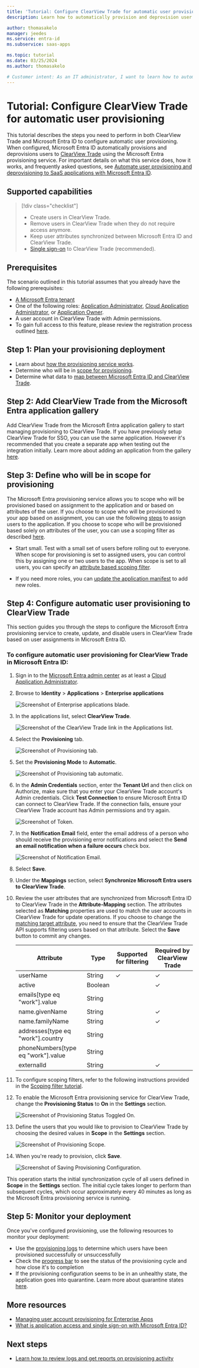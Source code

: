 ```yaml
---
title: 'Tutorial: Configure ClearView Trade for automatic user provisioning with Microsoft Entra ID'
description: Learn how to automatically provision and deprovision user accounts from Microsoft Entra ID to ClearView Trade.

author: thomasakelo
manager: jeedes
ms.service: entra-id
ms.subservice: saas-apps

ms.topic: tutorial
ms.date: 03/25/2024
ms.author: thomasakelo

# Customer intent: As an IT administrator, I want to learn how to automatically provision and deprovision user accounts from Microsoft Entra ID to ClearView Trade so that I can streamline the user management process and ensure that users have the appropriate access to ClearView Trade.
---
```


# Tutorial: Configure ClearView Trade for automatic user provisioning

This tutorial describes the steps you need to perform in both ClearView Trade and Microsoft Entra ID to configure automatic user provisioning. When configured, Microsoft Entra ID automatically provisions and deprovisions users to [ClearView Trade](https://gateway.clearviewtrade.com) using the Microsoft Entra provisioning service. For important details on what this service does, how it works, and frequently asked questions, see [Automate user provisioning and deprovisioning to SaaS applications with Microsoft Entra ID](~/identity/app-provisioning/user-provisioning.md). 


## Supported capabilities
> [!div class="checklist"]
> * Create users in ClearView Trade.
> * Remove users in ClearView Trade when they do not require access anymore.
> * Keep user attributes synchronized between Microsoft Entra ID and ClearView Trade.
> * [Single sign-on](~/identity/enterprise-apps/add-application-portal-setup-oidc-sso.md) to ClearView Trade (recommended).

## Prerequisites

The scenario outlined in this tutorial assumes that you already have the following prerequisites:

* [A Microsoft Entra tenant](~/identity-platform/quickstart-create-new-tenant.md) 
* One of the following roles: [Application Administrator](/entra/identity/role-based-access-control/permissions-reference#application-administrator), [Cloud Application Administrator](/entra/identity/role-based-access-control/permissions-reference#cloud-application-administrator), or [Application Owner](/entra/fundamentals/users-default-permissions#owned-enterprise-applications).
* A user account in ClearView Trade with Admin permissions.
* To gain full access to this feature, please review the registration process outlined [here](https://clearviewtrade.com/en/single-sign-on-and-scim/).


## Step 1: Plan your provisioning deployment
* Learn about [how the provisioning service works](~/identity/app-provisioning/user-provisioning.md).
* Determine who will be in [scope for provisioning](~/identity/app-provisioning/define-conditional-rules-for-provisioning-user-accounts.md).
* Determine what data to [map between Microsoft Entra ID and ClearView Trade](~/identity/app-provisioning/customize-application-attributes.md).

## Step 2: Add ClearView Trade from the Microsoft Entra application gallery

Add ClearView Trade from the Microsoft Entra application gallery to start managing provisioning to ClearView Trade. If you have previously setup ClearView Trade for SSO, you can use the same application. However it's recommended that you create a separate app when testing out the integration initially. Learn more about adding an application from the gallery [here](~/identity/enterprise-apps/add-application-portal.md). 

## Step 3: Define who will be in scope for provisioning 

The Microsoft Entra provisioning service allows you to scope who will be provisioned based on assignment to the application and or based on attributes of the user. If you choose to scope who will be provisioned to your app based on assignment, you can use the following [steps](~/identity/enterprise-apps/assign-user-or-group-access-portal.md) to assign users to the application. If you choose to scope who will be provisioned based solely on attributes of the user, you can use a scoping filter as described [here](~/identity/app-provisioning/define-conditional-rules-for-provisioning-user-accounts.md). 

* Start small. Test with a small set of users before rolling out to everyone. When scope for provisioning is set to assigned users, you can control this by assigning one or two users to the app. When scope is set to all users, you can specify an [attribute based scoping filter](~/identity/app-provisioning/define-conditional-rules-for-provisioning-user-accounts.md).

* If you need more roles, you can [update the application manifest](~/identity-platform/howto-add-app-roles-in-apps.md) to add new roles.


## Step 4: Configure automatic user provisioning to ClearView Trade 

This section guides you through the steps to configure the Microsoft Entra provisioning service to create, update, and disable users in ClearView Trade based on user assignments in Microsoft Entra ID.

<a name='to-configure-automatic-user-provisioning-for-ClearView Trade-in-azure-ad'></a>

### To configure automatic user provisioning for ClearView Trade in Microsoft Entra ID:

1. Sign in to the [Microsoft Entra admin center](https://entra.microsoft.com) as at least a [Cloud Application Administrator](~/identity/role-based-access-control/permissions-reference.md#cloud-application-administrator).
1. Browse to **Identity** > **Applications** > **Enterprise applications**

	![Screenshot of Enterprise applications blade.](common/enterprise-applications.png)

1. In the applications list, select **ClearView Trade**.

	![Screenshot of the ClearView Trade link in the Applications list.](common/all-applications.png)

1. Select the **Provisioning** tab.

	![Screenshot of Provisioning tab.](common/provisioning.png)

1. Set the **Provisioning Mode** to **Automatic**.

	![Screenshot of Provisioning tab automatic.](common/provisioning-automatic.png)

1. In the **Admin Credentials** section, enter the **Tenant Url** and then click on Authorize, make sure that you enter your ClearView Trade account's Admin credentials. Click **Test Connection** to ensure Microsoft Entra ID can connect to ClearView Trade. If the connection fails, ensure your ClearView Trade account has Admin permissions and try again.

 	![Screenshot of Token.](common/provisioning-testconnection-tenanturltoken.png)

1. In the **Notification Email** field, enter the email address of a person who should receive the provisioning error notifications and select the **Send an email notification when a failure occurs** check box.

	![Screenshot of Notification Email.](common/provisioning-notification-email.png)

1. Select **Save**.

1. Under the **Mappings** section, select **Synchronize Microsoft Entra users to ClearView Trade**.

1. Review the user attributes that are synchronized from Microsoft Entra ID to ClearView Trade in the **Attribute-Mapping** section. The attributes selected as **Matching** properties are used to match the user accounts in ClearView Trade for update operations. If you choose to change the [matching target attribute](~/identity/app-provisioning/customize-application-attributes.md), you need to ensure that the ClearView Trade API supports filtering users based on that attribute. Select the **Save** button to commit any changes.

      |Attribute|Type|Supported for filtering|Required by ClearView Trade|
      |---|---|---|---|
      |userName|String|&check;|&check;
      |active|Boolean||&check;
      |emails[type eq "work"].value|String||
      |name.givenName|String||&check;
      |name.familyName|String||&check;
      |addresses[type eq "work"].country|String||
      |phoneNumbers[type eq "work"].value|String||
      |externalId|String||&check;

1. To configure scoping filters, refer to the following instructions provided in the [Scoping filter tutorial](~/identity/app-provisioning/define-conditional-rules-for-provisioning-user-accounts.md).

1. To enable the Microsoft Entra provisioning service for ClearView Trade, change the **Provisioning Status** to **On** in the **Settings** section.

	![Screenshot of Provisioning Status Toggled On.](common/provisioning-toggle-on.png)

1. Define the users that you would like to provision to ClearView Trade by choosing the desired values in **Scope** in the **Settings** section.

	![Screenshot of Provisioning Scope.](common/provisioning-scope.png)

1. When you're ready to provision, click **Save**.

	![Screenshot of Saving Provisioning Configuration.](common/provisioning-configuration-save.png)

This operation starts the initial synchronization cycle of all users defined in **Scope** in the **Settings** section. The initial cycle takes longer to perform than subsequent cycles, which occur approximately every 40 minutes as long as the Microsoft Entra provisioning service is running. 

## Step 5: Monitor your deployment
Once you've configured provisioning, use the following resources to monitor your deployment:

* Use the [provisioning logs](~/identity/monitoring-health/concept-provisioning-logs.md) to determine which users have been provisioned successfully or unsuccessfully
* Check the [progress bar](~/identity/app-provisioning/application-provisioning-when-will-provisioning-finish-specific-user.md) to see the status of the provisioning cycle and how close it's to completion
* If the provisioning configuration seems to be in an unhealthy state, the application goes into quarantine. Learn more about quarantine states [here](~/identity/app-provisioning/application-provisioning-quarantine-status.md).

## More resources

* [Managing user account provisioning for Enterprise Apps](~/identity/app-provisioning/configure-automatic-user-provisioning-portal.md)
* [What is application access and single sign-on with Microsoft Entra ID?](~/identity/enterprise-apps/what-is-single-sign-on.md)

## Next steps

* [Learn how to review logs and get reports on provisioning activity](~/identity/app-provisioning/check-status-user-account-provisioning.md)
